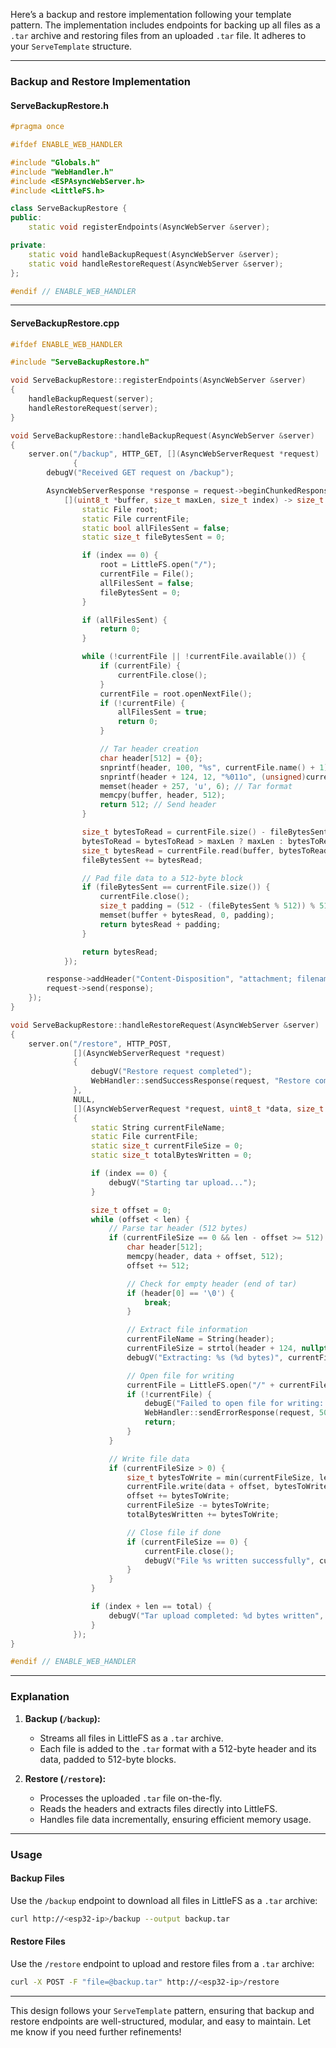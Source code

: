 Here’s a backup and restore implementation following your template pattern. The implementation includes endpoints for backing up all files as a `.tar` archive and restoring files from an uploaded `.tar` file. It adheres to your `ServeTemplate` structure.

---

### **Backup and Restore Implementation**

#### **ServeBackupRestore.h**
```cpp
#pragma once

#ifdef ENABLE_WEB_HANDLER

#include "Globals.h"
#include "WebHandler.h"
#include <ESPAsyncWebServer.h>
#include <LittleFS.h>

class ServeBackupRestore {
public:
    static void registerEndpoints(AsyncWebServer &server);

private:
    static void handleBackupRequest(AsyncWebServer &server);
    static void handleRestoreRequest(AsyncWebServer &server);
};

#endif // ENABLE_WEB_HANDLER
```

---

#### **ServeBackupRestore.cpp**
```cpp
#ifdef ENABLE_WEB_HANDLER

#include "ServeBackupRestore.h"

void ServeBackupRestore::registerEndpoints(AsyncWebServer &server)
{
    handleBackupRequest(server);
    handleRestoreRequest(server);
}

void ServeBackupRestore::handleBackupRequest(AsyncWebServer &server)
{
    server.on("/backup", HTTP_GET, [](AsyncWebServerRequest *request)
              {
        debugV("Received GET request on /backup");

        AsyncWebServerResponse *response = request->beginChunkedResponse("application/x-tar",
            [](uint8_t *buffer, size_t maxLen, size_t index) -> size_t {
                static File root;
                static File currentFile;
                static bool allFilesSent = false;
                static size_t fileBytesSent = 0;

                if (index == 0) {
                    root = LittleFS.open("/");
                    currentFile = File();
                    allFilesSent = false;
                    fileBytesSent = 0;
                }

                if (allFilesSent) {
                    return 0;
                }

                while (!currentFile || !currentFile.available()) {
                    if (currentFile) {
                        currentFile.close();
                    }
                    currentFile = root.openNextFile();
                    if (!currentFile) {
                        allFilesSent = true;
                        return 0;
                    }

                    // Tar header creation
                    char header[512] = {0};
                    snprintf(header, 100, "%s", currentFile.name() + 1); // File name without '/'
                    snprintf(header + 124, 12, "%011o", (unsigned)currentFile.size()); // File size in octal
                    memset(header + 257, 'u', 6); // Tar format
                    memcpy(buffer, header, 512);
                    return 512; // Send header
                }

                size_t bytesToRead = currentFile.size() - fileBytesSent;
                bytesToRead = bytesToRead > maxLen ? maxLen : bytesToRead;
                size_t bytesRead = currentFile.read(buffer, bytesToRead);
                fileBytesSent += bytesRead;

                // Pad file data to a 512-byte block
                if (fileBytesSent == currentFile.size()) {
                    currentFile.close();
                    size_t padding = (512 - (fileBytesSent % 512)) % 512;
                    memset(buffer + bytesRead, 0, padding);
                    return bytesRead + padding;
                }

                return bytesRead;
            });

        response->addHeader("Content-Disposition", "attachment; filename=backup.tar");
        request->send(response);
    });
}

void ServeBackupRestore::handleRestoreRequest(AsyncWebServer &server)
{
    server.on("/restore", HTTP_POST,
              [](AsyncWebServerRequest *request)
              {
                  debugV("Restore request completed");
                  WebHandler::sendSuccessResponse(request, "Restore completed");
              },
              NULL,
              [](AsyncWebServerRequest *request, uint8_t *data, size_t len, size_t index, size_t total)
              {
                  static String currentFileName;
                  static File currentFile;
                  static size_t currentFileSize = 0;
                  static size_t totalBytesWritten = 0;

                  if (index == 0) {
                      debugV("Starting tar upload...");
                  }

                  size_t offset = 0;
                  while (offset < len) {
                      // Parse tar header (512 bytes)
                      if (currentFileSize == 0 && len - offset >= 512) {
                          char header[512];
                          memcpy(header, data + offset, 512);
                          offset += 512;

                          // Check for empty header (end of tar)
                          if (header[0] == '\0') {
                              break;
                          }

                          // Extract file information
                          currentFileName = String(header);
                          currentFileSize = strtol(header + 124, nullptr, 8); // File size in octal
                          debugV("Extracting: %s (%d bytes)", currentFileName.c_str(), currentFileSize);

                          // Open file for writing
                          currentFile = LittleFS.open("/" + currentFileName, "w");
                          if (!currentFile) {
                              debugE("Failed to open file for writing: %s", currentFileName.c_str());
                              WebHandler::sendErrorResponse(request, 500, "File write error");
                              return;
                          }
                      }

                      // Write file data
                      if (currentFileSize > 0) {
                          size_t bytesToWrite = min(currentFileSize, len - offset);
                          currentFile.write(data + offset, bytesToWrite);
                          offset += bytesToWrite;
                          currentFileSize -= bytesToWrite;
                          totalBytesWritten += bytesToWrite;

                          // Close file if done
                          if (currentFileSize == 0) {
                              currentFile.close();
                              debugV("File %s written successfully", currentFileName.c_str());
                          }
                      }
                  }

                  if (index + len == total) {
                      debugV("Tar upload completed: %d bytes written", totalBytesWritten);
                  }
              });
}

#endif // ENABLE_WEB_HANDLER
```

---

### **Explanation**

1. **Backup (`/backup`):**
   - Streams all files in LittleFS as a `.tar` archive.
   - Each file is added to the `.tar` format with a 512-byte header and its data, padded to 512-byte blocks.

2. **Restore (`/restore`):**
   - Processes the uploaded `.tar` file on-the-fly.
   - Reads the headers and extracts files directly into LittleFS.
   - Handles file data incrementally, ensuring efficient memory usage.

---

### **Usage**

#### **Backup Files**
Use the `/backup` endpoint to download all files in LittleFS as a `.tar` archive:
```bash
curl http://<esp32-ip>/backup --output backup.tar
```

#### **Restore Files**
Use the `/restore` endpoint to upload and restore files from a `.tar` archive:
```bash
curl -X POST -F "file=@backup.tar" http://<esp32-ip>/restore
```

---

This design follows your `ServeTemplate` pattern, ensuring that backup and restore endpoints are well-structured, modular, and easy to maintain. Let me know if you need further refinements!